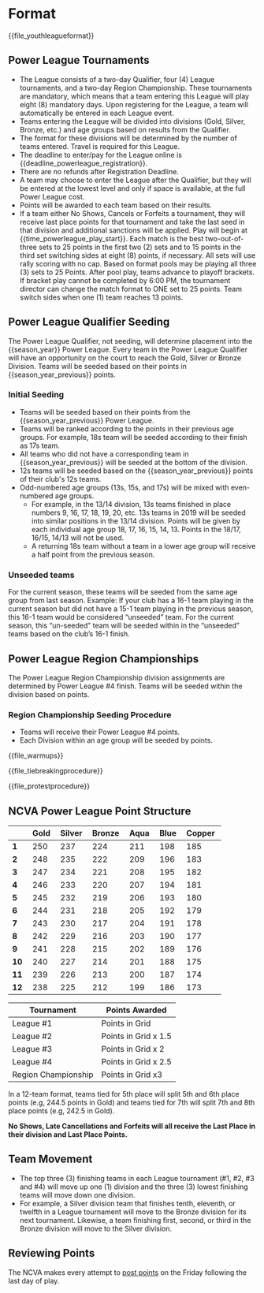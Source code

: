 # Format

{{file_youthleagueformat}}

## Power League Tournaments 
- The League consists of a two-day Qualifier, four (4) League tournaments, and a two-day Region Championship.  These tournaments are mandatory, which means that a team entering this League will play eight (8) mandatory days.  Upon registering for the League, a team will automatically be entered in each League event.
- Teams entering the League will be divided into divisions (Gold, Silver, Bronze, etc.) and age groups based on results from the Qualifier.
- The format for these divisions will be determined by the number of teams entered.  Travel is required for this League.
- The deadline to enter/pay for the League online is {{deadline_powerleague_registration}}.
- There are no refunds after Registration Deadline.
- A team may choose to enter the League after the Qualifier, but they will be entered at the lowest level and only if space is available, at the full Power League cost.
- Points will be awarded to each team based on their results.
- If a team either No Shows, Cancels or Forfeits a tournament, they will receive last place points for that tournament and take the last seed in that division and additional sanctions will be applied.
Play will begin at {{time_powerleague_play_start}}.
Each match is the best two-out-of-three sets to 25 points in the first two (2) sets and to 15 points in the third set switching sides at eight (8) points, if necessary.  All sets will use rally scoring with no cap.  Based on format pools may be playing all three (3) sets to 25 Points.
After pool play, teams advance to playoff brackets. If bracket play cannot be completed by 6:00 PM, the tournament director can change the match format to ONE set to 25 points. Team switch sides when one (1) team reaches 13 points.

## Power League Qualifier Seeding 
The Power League Qualifier, not seeding, will determine placement into the {{season_year}} Power League. Every team in the Power League Qualifier will have an opportunity on the court to reach the Gold, Silver or Bronze Division. Teams will be seeded based on their points in {{season_year_previous}} points.

### Initial Seeding 
- Teams will be seeded based on their points from the {{season_year_previous}} Power League.
- Teams will be ranked according to the points in their previous age groups. For example, 18s team will be seeded according to their finish as 17s team.
- All teams who did not have a corresponding team in {{season_year_previous}} will be seeded at the bottom of the division.
- 12s teams will be seeded based on the {{season_year_previous}} points of their club's 12s teams.
- Odd-numbered age groups (13s, 15s, and 17s) will be mixed with even-numbered age groups.
  + For example, in the 13/14 division, 13s teams finished in place numbers 9, 16, 17, 18, 19, 20, etc. 13s teams in 2019 will be seeded into similar positions in the 13/14 division. Points will be given by each individual age group 18, 17, 16, 15, 14, 13.  Points in the 18/17, 16/15, 14/13 will not be used.
  + A returning 18s team without a team in a lower age group will receive a half point from the previous season.

### Unseeded teams 
For the current season, these teams will be seeded from the same age group from last season.  Example: If your club has a 16-1 team playing in the current season but did not have a 15-1 team playing in the previous season, this 16-1 team would be considered “unseeded” team.  For the current season, this “un-seeded” team will be seeded within in the “unseeded” teams based on the club’s 16-1 finish. 

## Power League Region Championships 
The Power League Region Championship division assignments are determined by Power League #4 finish. Teams will be seeded within the division based on points.

### Region Championship Seeding Procedure 
- Teams will receive their Power League #4 points.
- Each Division within an age group will be seeded by points.

{{file_warmups}}

{{file_tiebreakingprocedure}}

{{file_protestprocedure}}

## NCVA Power League Point Structure
| |Gold |Silver |Bronze |Aqua |Blue |Copper 
|---|---|---|---|---|---|---|
**1** |250 |237 |224 |211 |198 |185 
**2** |248 |235 |222 |209 |196 |183 
**3** |247 |234 |221 |208 |195 |182 
**4** |246 |233 |220 |207 |194 |181 
**5** |245 |232 |219 |206 |193 |180 
**6** |244 |231 |218 |205 |192 |179 
**7** |243 |230 |217 |204 |191 |178 
**8** |242 |229 |216 |203 |190 |177 
**9** |241 |228 |215 |202 |189 |176 
**10** |240 |227 |214 |201 |188 |175 
**11** |239 |226 |213 |200 |187 |174 
**12** |238 |225 |212 |199 |186 |173 


|Tournament|Points Awarded|
| ---| ---|
| League #1 | Points in Grid |
| League #2 | Points in Grid x 1.5 |
| League #3 | Points in Grid x 2 |
| League #4 | Points in Grid x 2.5 |
| Region Championship | Points in Grid x3 |

In a 12-team format, teams tied for 5th place will split 5th and 6th place points (e.g, 244.5 points in Gold) and teams tied for 7th will split 7th and 8th place points (e.g, 242.5 in Gold). 

<div class="--alertcallout --centered">

**No Shows, Late Cancellations and Forfeits will all receive the Last Place in their division and Last Place Points.**  

</div>

## Team Movement 
- The top three (3) finishing teams in each League tournament (#1, #2, #3 and #4) will move up one (1) division and the three (3) lowest finishing teams will move down one division.   
- For example, a Silver division team that finishes tenth, eleventh, or twelfth in a League tournament will move to the Bronze division for its next tournament. Likewise, a team finishing first, second, or third in the Bronze division will move to the Silver division.

## Reviewing Points 
The NCVA makes every attempt to [post points]({{url_powerleague_points}}) on the Friday following the last day of play.
